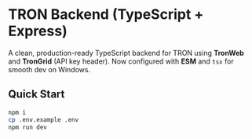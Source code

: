 # TRON Backend (TypeScript + Express)

A clean, production-ready TypeScript backend for TRON using **TronWeb** and **TronGrid** (API key header).
Now configured with **ESM** and `tsx` for smooth dev on Windows.

## Quick Start
```bash
npm i
cp .env.example .env
npm run dev
```